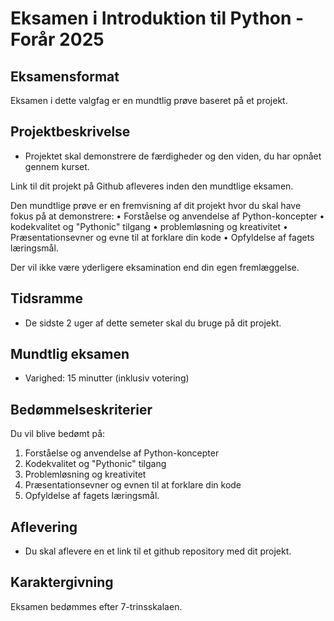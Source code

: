 # Eksamen i Introduktion til Python - Forår 2025

## Eksamensformat
Eksamen i dette valgfag er en mundtlig prøve baseret på et projekt.

## Projektbeskrivelse
- Projektet skal demonstrere de færdigheder og den viden, du har opnået gennem kurset.

Link til dit projekt på Github afleveres inden den mundtlige eksamen.

Den mundtlige prøve er en fremvisning af dit projekt hvor du skal have fokus på at demonstrere:
• Forståelse og anvendelse af Python-koncepter
• kodekvalitet og "Pythonic" tilgang
• problemløsning og kreativitet
• Præsentationsevner og evne til at forklare din kode
• Opfyldelse af fagets læringsmål.

Der vil ikke være yderligere eksamination end din egen fremlæggelse.

## Tidsramme
- De sidste 2 uger af dette semeter skal du bruge på dit projekt.

## Mundtlig eksamen
- Varighed: 15 minutter (inklusiv votering)

## Bedømmelseskriterier
Du vil blive bedømt på:
1. Forståelse og anvendelse af Python-koncepter
2. Kodekvalitet og "Pythonic" tilgang
3. Problemløsning og kreativitet
4. Præsentationsevner og evnen til at forklare din kode
5. Opfyldelse af fagets læringsmål.

## Aflevering
- Du skal aflevere en et link til et github repository med dit projekt. 

## Karaktergivning
Eksamen bedømmes efter 7-trinsskalaen.
